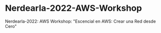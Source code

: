 # Nerdearla-2022-AWS-Workshop
Nerdearla-2022: AWS Workshop: "Escencial en AWS: Crear una Red desde Cero"
